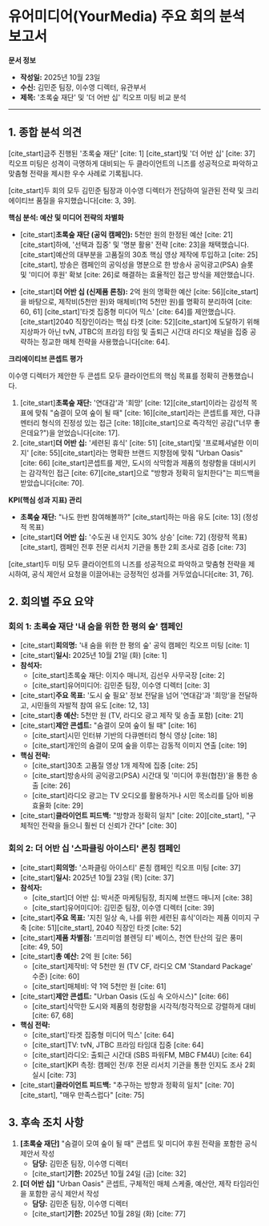 # 유어미디어(YourMedia) 주요 회의 분석 보고서

**문서 정보**
* **작성일:** 2025년 10월 23일
* **수신:** 김민준 팀장, 이수영 디렉터, 유관부서
* **제목:** '초록숲 재단' 및 '더 어반 십' 킥오프 미팅 비교 분석

---

## 1. 종합 분석 의견

[cite_start]금주 진행된 '초록숲 재단' [cite: 1] [cite_start]및 '더 어반 십' [cite: 37] 킥오프 미팅은 성격이 극명하게 대비되는 두 클라이언트의 니즈를 성공적으로 파악하고 맞춤형 전략을 제시한 우수 사례로 기록됩니다.

[cite_start]두 회의 모두 김민준 팀장과 이수영 디렉터가 전담하여 일관된 전략 및 크리에이티브 품질을 유지했습니다[cite: 3, 39].

**핵심 분석: 예산 및 미디어 전략의 차별화**

* [cite_start]**초록숲 재단 (공익 캠페인):** 5천만 원의 한정된 예산 [cite: 21] [cite_start]하에, '선택과 집중' 및 '명분 활용' 전략 [cite: 23]을 채택했습니다. [cite_start]예산의 대부분을 고품질의 30초 핵심 영상 제작에 투입하고 [cite: 25][cite_start], 방송은 캠페인의 공익성을 명분으로 한 방송사 공익광고(PSA) 슬롯 및 '미디어 후원' 확보 [cite: 26]로 해결하는 효율적인 접근 방식을 제안했습니다.

* [cite_start]**더 어반 십 (신제품 론칭):** 2억 원의 명확한 예산 [cite: 56][cite_start]을 바탕으로, 제작비(5천만 원)와 매체비(1억 5천만 원)를 명확히 분리하여 [cite: 60, 61] [cite_start]'타겟 집중형 미디어 믹스' [cite: 64]를 제안했습니다. [cite_start]2040 직장인이라는 핵심 타겟 [cite: 52][cite_start]에 도달하기 위해 지상파가 아닌 tvN, JTBC의 프라임 타임 및 출퇴근 시간대 라디오 채널을 집중 공략하는 정교한 매체 전략을 사용했습니다[cite: 64].

**크리에이티브 콘셉트 평가**

이수영 디렉터가 제안한 두 콘셉트 모두 클라이언트의 핵심 목표를 정확히 관통했습니다.

1.  [cite_start]**초록숲 재단:** '연대감'과 '희망' [cite: 12][cite_start]이라는 감성적 목표에 맞춰 "숨결이 모여 숲이 될 때" [cite: 16][cite_start]라는 콘셉트를 제안, 다큐멘터리 형식의 진정성 있는 접근 [cite: 18][cite_start]으로 즉각적인 공감("너무 좋은데요?")을 얻었습니다[cite: 17].
2.  [cite_start]**더 어반 십:** '세련된 휴식' [cite: 51] [cite_start]및 '프로페셔널한 이미지' [cite: 55][cite_start]라는 명확한 브랜드 지향점에 맞춰 "Urban Oasis" [cite: 66] [cite_start]콘셉트를 제안, 도시의 삭막함과 제품의 청량함을 대비시키는 감각적인 접근 [cite: 67][cite_start]으로 "방향과 정확히 일치한다"는 피드백을 받았습니다[cite: 70].

**KPI(핵심 성과 지표) 관리**

* **초록숲 재단:** "나도 한번 참여해볼까?" [cite_start]하는 마음 유도 [cite: 13] (정성적 목표)
* [cite_start]**더 어반 십:** '수도권 내 인지도 30% 상승' [cite: 72] (정량적 목표)[cite_start], 캠페인 전후 전문 리서치 기관을 통한 2회 조사로 검증 [cite: 73]

[cite_start]두 미팅 모두 클라이언트의 니즈를 성공적으로 파악하고 맞춤형 전략을 제시하여, 공식 제안서 요청을 이끌어내는 긍정적인 성과를 거두었습니다[cite: 31, 76].

## 2. 회의별 주요 요약

### 회의 1: 초록숲 재단 '내 숨을 위한 한 평의 숲' 캠페인
* [cite_start]**회의명:** '내 숨을 위한 한 평의 숲' 공익 캠페인 킥오프 미팅 [cite: 1]
* [cite_start]**일시:** 2025년 10월 21일 (화) [cite: 1]
* **참석자:**
    * [cite_start]초록숲 재단: 이지수 매니저, 김선우 사무국장 [cite: 2]
    * [cite_start]유어미디어: 김민준 팀장, 이수영 디렉터 [cite: 3]
* [cite_start]**주요 목표:** '도시 숲 필요' 정보 전달을 넘어 '연대감'과 '희망'을 전달하고, 시민들의 자발적 참여 유도 [cite: 12, 13]
* [cite_start]**총 예산:** 5천만 원 (TV, 라디오 광고 제작 및 송출 포함) [cite: 21]
* [cite_start]**제안 콘셉트:** "숨결이 모여 숲이 될 때" [cite: 16]
    * [cite_start]시민 인터뷰 기반의 다큐멘터리 형식 영상 [cite: 18]
    * [cite_start]개인의 숨결이 모여 숲을 이루는 감동적 이미지 연출 [cite: 19]
* **핵심 전략:**
    * [cite_start]30초 고품질 영상 1개 제작에 집중 [cite: 25]
    * [cite_start]방송사의 공익광고(PSA) 시간대 및 '미디어 후원(협찬)'을 통한 송출 [cite: 26]
    * [cite_start]라디오 광고는 TV 오디오를 활용하거나 시민 목소리를 담아 비용 효율화 [cite: 29]
* [cite_start]**클라이언트 피드백:** "방향과 정확히 일치" [cite: 20][cite_start], "구체적인 전략을 들으니 훨씬 더 신뢰가 간다" [cite: 30]

### 회의 2: 더 어반 십 '스파클링 아이스티' 론칭 캠페인
* [cite_start]**회의명:** '스파클링 아이스티' 론칭 캠페인 킥오프 미팅 [cite: 37]
* [cite_start]**일시:** 2025년 10월 23일 (목) [cite: 37]
* **참석자:**
    * [cite_start]더 어반 십: 박서준 마케팅팀장, 최지혜 브랜드 매니저 [cite: 38]
    * [cite_start]유어미디어: 김민준 팀장, 이수영 디렉터 [cite: 39]
* [cite_start]**주요 목표:** '지친 일상 속, 나를 위한 세련된 휴식'이라는 제품 이미지 구축 [cite: 51][cite_start], 2040 직장인 타겟 [cite: 52]
* [cite_start]**제품 차별점:** '프리미엄 블렌딩 티' 베이스, 천연 탄산의 깊은 풍미 [cite: 49, 50]
* [cite_start]**총 예산:** 2억 원 [cite: 56]
    * [cite_start]제작비: 약 5천만 원 (TV CF, 라디오 CM 'Standard Package' 수준) [cite: 60]
    * [cite_start]매체비: 약 1억 5천만 원 [cite: 61]
* [cite_start]**제안 콘셉트:** "Urban Oasis (도심 속 오아시스)" [cite: 66]
    * [cite_start]삭막한 도시와 제품의 청량함을 시각적/청각적으로 강렬하게 대비 [cite: 67, 68]
* **핵심 전략:**
    * [cite_start]'타겟 집중형 미디어 믹스' [cite: 64]
    * [cite_start]TV: tvN, JTBC 프라임 타임대 집중 [cite: 64]
    * [cite_start]라디오: 출퇴근 시간대 (SBS 파워FM, MBC FM4U) [cite: 64]
    * [cite_start]KPI 측정: 캠페인 전/후 전문 리서치 기관을 통한 인지도 조사 2회 실시 [cite: 73]
* [cite_start]**클라이언트 피드백:** "추구하는 방향과 정확히 일치" [cite: 70][cite_start], "매우 만족스럽다" [cite: 75]

## 3. 후속 조치 사항

1.  **[초록숲 재단]** "숨결이 모여 숲이 될 때" 콘셉트 및 미디어 후원 전략을 포함한 공식 제안서 작성
    * **담당:** 김민준 팀장, 이수영 디렉터
    * [cite_start]**기한:** 2025년 10월 24일 (금) [cite: 32]
2.  **[더 어반 십]** "Urban Oasis" 콘셉트, 구체적인 매체 스케줄, 예산안, 제작 타임라인을 포함한 공식 제안서 작성
    * **담당:** 김민준 팀장, 이수영 디렉터
    * [cite_start]**기한:** 2025년 10월 28일 (화) [cite: 77]